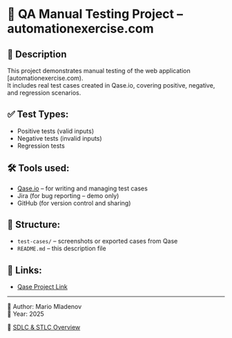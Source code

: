 # 🧪 QA Manual Testing Project – automationexercise.com
## 📌 Description
This project demonstrates manual testing of the web application [automationexercise.com).  
It includes real test cases created in Qase.io, covering positive, negative, and regression scenarios.

## ✅ Test Types:
- Positive tests (valid inputs)
- Negative tests (invalid inputs)
- Regression tests

## 🛠️ Tools used:
- [Qase.io](https://qase.io) – for writing and managing test cases
- Jira (for bug reporting – demo only)
- GitHub (for version control and sharing)

## 📂 Structure:
- `test-cases/` – screenshots or exported cases from Qase
- `README.md` – this description file

## 🔗 Links:
- [Qase Project Link](your-public-link-or-note-if-private)

---

👤 Author: Mario Mladenov  
📅 Year: 2025



📘 [SDLC & STLC Overview](./SDLC-STLC.md)
